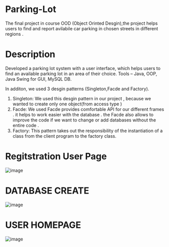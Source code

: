 #  Parking-Lot
The final project in course OOD (Object Orinted Desgin),the project helps users to find and report avilabile car parking in chosen streets in different regions  . 
# Description
Developed a parking lot system with a user interface, which helps users to find an available parking lot in an area of their choice.
Tools – Java, OOP, Java Swing for GUI, MySQL DB.

In additon, we used 3 desgin patterns (Singleton,Facde and Factory).

1) Singleton: We used this desgin pattern in our project , because we wanted to create only one object(from access type ) 
2) Facde: We used Facde provides comfortable API for our different frames . it helps to work easier with the database . the Facde also allows to improve the code if we want to change or add  databases without the  entire code  . 
3) Factory: This pattern takes out the responsibility of the instantiation of a class from the client program to the factory class.

# Regitstration User Page

![image](https://user-images.githubusercontent.com/100870794/172267736-cc1e9c4b-5148-4589-bfaf-de293d73bd35.png)
# DATABASE CREATE

![image](https://user-images.githubusercontent.com/100870794/172267905-10f60aea-a971-44d4-a682-d43de06cc44a.png)
# USER HOMEPAGE

![image](https://user-images.githubusercontent.com/100870794/172268201-24c4406c-4128-482a-9cd7-d476184e6f8e.png)

